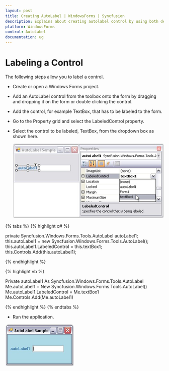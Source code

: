 ```yaml
---
layout: post
title: Creating AutoLabel | WindowsForms | Syncfusion
description: Explains about creating autolabel control by using both designer and programatically and assigning it to a control
platform: WindowsForms
control: AutoLabel
documentation: ug
---
```


# Labeling a Control

The following steps allow you to label a control.

*  Create or open a Windows Forms project.
*  Add an AutoLabel control from the toolbox onto the form by dragging and dropping it on the form or double clicking the control.
*  Add the control, for example TextBox, that has to be labeled to the form.
*  Go to the Property grid and select the LabeledControl property.
*  Select the control to be labeled, TextBox, from the dropdown box as shown here.

   ![](AutoLabel-Images/Overview_img3.jpg) 

{% tabs %}
{% highlight c# %}

private Syncfusion.Windows.Forms.Tools.AutoLabel autoLabel1;
this.autoLabel1 = new Syncfusion.Windows.Forms.Tools.AutoLabel();
this.autoLabel1.LabeledControl = this.textBox1;
this.Controls.Add(this.autoLabel1);

{% endhighlight %}

{% highlight vb %}
   
Private autoLabel1 As Syncfusion.Windows.Forms.Tools.AutoLabel
Me.autoLabel1 = New Syncfusion.Windows.Forms.Tools.AutoLabel()
Me.autoLabel1.LabeledControl = Me.textBox1
Me.Controls.Add(Me.autoLabel1)

{% endhighlight %}
{% endtabs %}

*  Run the application.

  ![](AutoLabel-Images/Overview_img4.jpg) 

